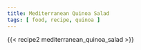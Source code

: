```yaml
---
title: Mediterranean Quinoa Salad
tags: [ food, recipe, quinoa ]
---
```


{{< recipe2 mediterranean_quinoa_salad >}}
